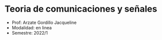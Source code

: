 # Teoria de comunicaciones y señales

- Prof: Arzate Gordillo Jacqueline
- Modalidad: en linea
- Semestre: 2022/1
